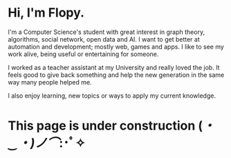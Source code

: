 # Hi, I'm Flopy. 

I'm a Computer Science's student with great interest in graph theory, algorithms, social network, open data and AI. I want to get better at automation and development; mostly web, games and apps. I like to see my work alive, being useful or entertaining for someone.

I worked as a teacher assistant at my University and really loved the job. It feels good to give back something and help the new generation in the same way many people helped me.

I also enjoy learning, new topics or ways to apply my current knowledge.

# This page is under construction (*・‿・)ノ⌒*:･ﾟ✧
